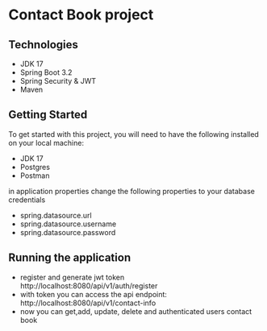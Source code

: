 # Contact Book project
## Technologies
* JDK 17
* Spring Boot 3.2
* Spring Security & JWT
* Maven


## Getting Started
To get started with this project, you will need to have the following installed on your local machine:
* JDK 17
* Postgres
* Postman


in application properties change the following properties to your database credentials
* spring.datasource.url
* spring.datasource.username
* spring.datasource.password


## Running the application
* register and generate jwt token http://localhost:8080/api/v1/auth/register
* with token you can access the api endpoint: http://localhost:8080/api/v1/contact-info
* now you can get,add, update, delete and authenticated users contact book